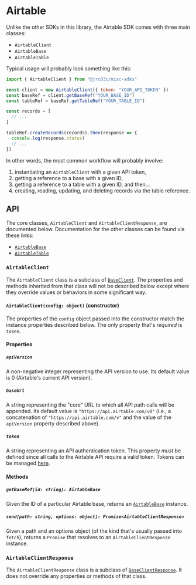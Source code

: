 # Airtable

Unlike the other SDKs in this library, the Airtable SDK comes with three main classes:

- `AirtableClient`
- `AirtableBase`
- `AirtableTable`

Typical usage will probably look something like this:

```js
import { AirtableClient } from "@jrc03c/misc-sdks"

const client = new AirtableClient({ token: "YOUR_API_TOKEN" })
const baseRef = client.getBaseRef("YOUR_BASE_ID")
const tableRef = baseRef.getTableRef("YOUR_TABLE_ID")

const records = [
  // ...
]

tableRef.createRecords(records).then(response => {
  console.log(response.status)
  // ...
})
```

In other words, the most common workflow will probably involve:

1. instantiating an `AirtableClient` with a given API token,
2. getting a reference to a base with a given ID,
3. getting a reference to a table with a given ID, and then...
4. creating, reading, updating, and deleting records via the table reference.

## API

The core classes, `AirtableClient` and `AirtableClientResponse`, are documented below. Documentation for the other classes can be found via these links:

- [`AirtableBase`](./base/readme.md)
- [`AirtableTable`](./table/readme.md)

### `AirtableClient`

The `AirtableClient` class is a subclass of [`BaseClient`](../base/readme.md). The properties and methods inherited from that class will not be described below except where they override values or behaviors in some significant way.

#### `AirtableClient(config: object)` (constructor)

The properties of the `config` object passed into the constructor match the instance properties described below. The only property that's _required_ is `token`.

#### Properties

##### `apiVersion`

A non-negative integer representing the API version to use. Its default value is 0 (Airtable's current API version).

##### `baseUrl`

A string representing the "core" URL to which all API path calls will be appended. Its default value is `"https://api.airtable.com/v0"` (i.e., a concatenation of `"https://api.airtable.com/v"` and the value of the `apiVersion` property described above).

##### `token`

A string representing an API authentication token. This property _must_ be defined since all calls to the Airtable API require a valid token. Tokens can be managed [here](https://airtable.com/create/tokens).

#### Methods

##### `getBaseRef(id: string): AirtableBase`

Given the ID of a particular Airtable base, returns an [`AirtableBase`](./base/readme.md) instance.

##### `send(path: string, options: object): Promise<AirtableClientResponse>`

Given a path and an options object (of the kind that's usually passed into `fetch`), returns a `Promise` that resolves to an `AirtableClientResponse` instance.

### `AirtableClientResponse`

The `AirtableClientResponse` class is a subclass of [`BaseClientResponse`](../base/readme.md). It does not override any properties or methods of that class.
